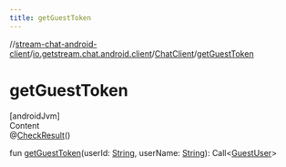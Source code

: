 ```yaml
---
title: getGuestToken
---
```

//[stream-chat-android-client](../../../index.md)/[io.getstream.chat.android.client](../index.md)/[ChatClient](index.md)/[getGuestToken](getGuestToken.md)



# getGuestToken  
[androidJvm]  
Content  
@[CheckResult](https://developer.android.com/reference/kotlin/androidx/annotation/CheckResult.html)()  
  
fun [getGuestToken](getGuestToken.md)(userId: [String](https://kotlinlang.org/api/latest/jvm/stdlib/kotlin/-string/index.html), userName: [String](https://kotlinlang.org/api/latest/jvm/stdlib/kotlin/-string/index.html)): Call&lt;[GuestUser](../../io.getstream.chat.android.client.models/GuestUser/index.md)&gt;  



